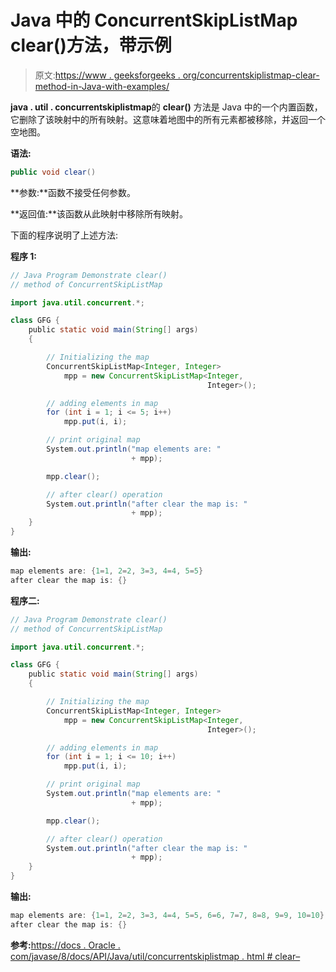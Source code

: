 # Java 中的 ConcurrentSkipListMap clear()方法，带示例

> 原文:[https://www . geeksforgeeks . org/concurrentskiplistmap-clear-method-in-Java-with-examples/](https://www.geeksforgeeks.org/concurrentskiplistmap-clear-method-in-java-with-examples/)

**java . util . concurrentskiplistmap**的 **clear()** 方法是 Java 中的一个内置函数，它删除了该映射中的所有映射。这意味着地图中的所有元素都被移除，并返回一个空地图。

**语法:**

```java
public void clear()

```

**参数:**函数不接受任何参数。

**返回值:**该函数从此映射中移除所有映射。

下面的程序说明了上述方法:

**程序 1:**

```java
// Java Program Demonstrate clear()
// method of ConcurrentSkipListMap

import java.util.concurrent.*;

class GFG {
    public static void main(String[] args)
    {

        // Initializing the map
        ConcurrentSkipListMap<Integer, Integer>
            mpp = new ConcurrentSkipListMap<Integer,
                                            Integer>();

        // adding elements in map
        for (int i = 1; i <= 5; i++)
            mpp.put(i, i);

        // print original map
        System.out.println("map elements are: "
                           + mpp);

        mpp.clear();

        // after clear() operation
        System.out.println("after clear the map is: "
                           + mpp);
    }
}
```

**输出:**

```java
map elements are: {1=1, 2=2, 3=3, 4=4, 5=5}
after clear the map is: {}

```

**程序二:**

```java
// Java Program Demonstrate clear()
// method of ConcurrentSkipListMap

import java.util.concurrent.*;

class GFG {
    public static void main(String[] args)
    {

        // Initializing the map
        ConcurrentSkipListMap<Integer, Integer>
            mpp = new ConcurrentSkipListMap<Integer,
                                            Integer>();

        // adding elements in map
        for (int i = 1; i <= 10; i++)
            mpp.put(i, i);

        // print original map
        System.out.println("map elements are: "
                           + mpp);

        mpp.clear();

        // after clear() operation
        System.out.println("after clear the map is: "
                           + mpp);
    }
}
```

**输出:**

```java
map elements are: {1=1, 2=2, 3=3, 4=4, 5=5, 6=6, 7=7, 8=8, 9=9, 10=10}
after clear the map is: {}

```

**参考:**[https://docs . Oracle . com/javase/8/docs/API/Java/util/concurrentskiplistmap . html # clear–](https://docs.oracle.com/javase/8/docs/api/java/util/concurrent/ConcurrentSkipListMap.html#clear--)
